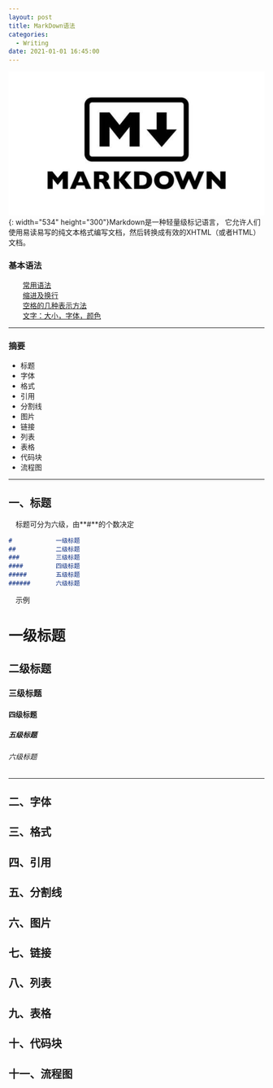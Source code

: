 ```yaml
---
layout: post
title: MarkDown语法
categories:
  - Writing
date: 2021-01-01 16:45:00
---
```


![](/uploads/markdown.jpg){: width="534" height="300"}Markdown是一种轻量级标记语言， 它允许人们使用易读易写的纯文本格式编写文档，然后转换成有效的XHTML（或者HTML）文档。

### 基本语法

  [常用语法](https://www.jianshu.com/p/191d1e21f7ed/)<br>  [缩进及换行](https://blog.csdn.net/u011732358/article/details/83098211)<br>  [空格的几种表示方法](https://blog.csdn.net/qq_34719188/article/details/84205243)<br>  [文字：大小，字体，颜色](https://blog.csdn.net/weixin_42662955/article/details/91156180)

---

### 摘要

* 标题
* 字体
* 格式
* 引用
* 分割线
* 图片
* 链接
* 列表
* 表格
* 代码块
* 流程图

---

## 一、标题

 标题可分为六级，由**\#**的个数决定

~~~markdown
#            一级标题
##           二级标题
###          三级标题
####         四级标题
#####        五级标题
######       六级标题
~~~

 示例

# 一级标题

## 二级标题

### 三级标题

#### 四级标题

##### 五级标题

###### 六级标题

---

## 二、字体

## 三、格式

## 四、引用

## 五、分割线

## 六、图片

## 七、链接

## 八、列表

## 九、表格

## 十、代码块

## 十一、流程图
